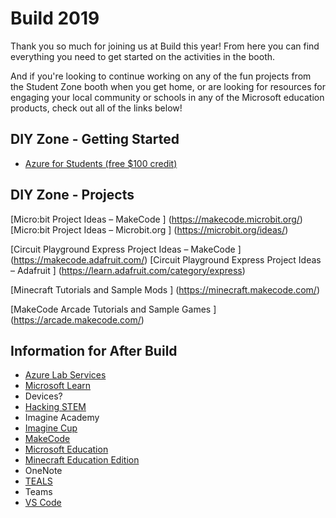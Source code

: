 # Build 2019 
Thank you so much for joining us at Build this year! From here you can find everything you need to get started on the activities in the booth. 

And if you're looking to continue working on any of the fun projects from
the Student Zone booth when you get home, or are looking for resources for engaging your local community or schools in any of the Microsoft
education products, check out all of the links below!

## DIY Zone - Getting Started
- [Azure for Students (free $100 credit)](https://azure.microsoft.com/free/students/?WT.mc_id=build2019studentoffer)

## DIY Zone - Projects
[Micro:bit Project Ideas – MakeCode ] (https://makecode.microbit.org/)
[Micro:bit Project Ideas – Microbit.org ] (https://microbit.org/ideas/)
 
[Circuit Playground Express Project Ideas – MakeCode ] (https://makecode.adafruit.com/)
[Circuit Playground Express Project Ideas – Adafruit ] (https://learn.adafruit.com/category/express)
 
[Minecraft Tutorials and Sample Mods ] (https://minecraft.makecode.com/)
 
[MakeCode Arcade Tutorials and Sample Games ] (https://arcade.makecode.com/)

## Information for After Build
- [Azure Lab Services](https://azure.microsoft.com/services/lab-services/?WT.mc_id=jrdevdays-build2019-cxa)
- [Microsoft Learn](https://docs.microsoft.com/learn/?WT.mc_id=jrdevdays-build2019-cxa)
- Devices?
- [Hacking STEM](https://www.microsoft.com/education/education-workshop/default.aspx)
- Imagine Academy
- [Imagine Cup](https://imaginecup.microsoft.com/Events?id=0)
- [MakeCode](https://www.microsoft.com/makecode?rtc=1)
- [Microsoft Education](https://www.microsoft.com/education)
- [Minecraft Education Edition](https://education.minecraft.net/)
- OneNote
- [TEALS](http://tealsk12.org/)
- Teams
- [VS Code](https://code.visualstudio.com/)


